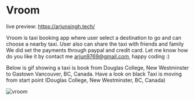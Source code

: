 


# Vroom
live preview: https://arjunsingh.tech/



Vroom is  taxi booking app where user select a destination to go and can choose a nearby taxi.
User also can share the taxi with friends and family
We did set the payments through paypal and credit card.
Let me know how do you like it by contact me  arjun9769@gmail.com, happy coding :)

Below is gif showing a taxi is book from Douglas College, New Westminster to Gastown Vancouver, BC, Canada.
Have a look on black Taxi is moving from start point (Douglas College, New Westminster, BC, Canada)

![vroom](https://user-images.githubusercontent.com/28630022/105336350-fee6ff80-5b8d-11eb-9f97-107a6c358784.gif)






